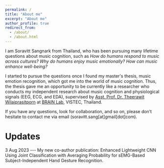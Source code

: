 ```yaml
---
permalink: /
title: "About me"
excerpt: "About me"
author_profile: true
redirect_from: 
  - /about/
  - /about.html
---
```

I am Soravitt Sangnark from Thailand, who has been pursuing many lifetime questions about music cognition, such as *How do humans respond to music across cultures?* *Why do humans enjoy music emotionally?* *How can music enhance well-being?* 


I started to pursue the questions once I found my master's thesis, music emotion recognition, which got me into the world of music cognition. Thus, the thesis gave me an opportunity to be currently like a researcher who conducts my independent research about music cognition and physiological signals (EEG, ECG, and EDA), supervised by [Asst. Prof. Dr. Theerawit Wilaiprasitporn](https://scholar.google.com/citations?user=U-L-iGIAAAAJ&hl=th) at [BRAIN Lab](https://brain.vistec.ac.th/), VISTEC, Thailand. 


If you have any questions, look for collaboration, and so on, please don’t hesitate to contact me via email (soravitt.sang[at]gmail[dot]com).

Updates
=====
3 Aug 2023 --- My new co-author publication: Enhanced Lightweight CNN Using Joint Classification with Averaging Probability for sEMG-Based Subject-Independent Hand Gesture Recognition.

<!-- > I believe --- I can make the world better through music cognition research. -->
